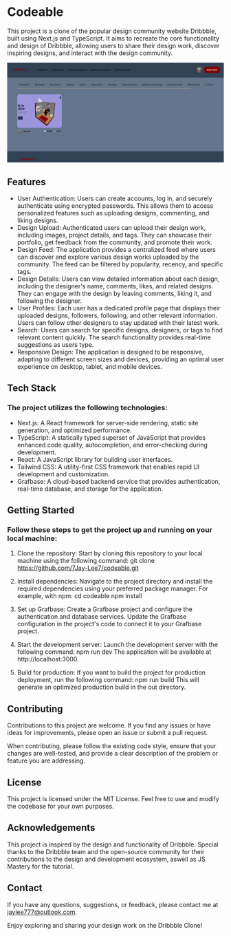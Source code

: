 # Codeable

This project is a clone of the popular design community website Dribbble, built using Next.js and TypeScript. It aims to recreate the core functionality and design of Dribbble, allowing users to share their design work, discover inspiring designs, and interact with the design community.

![Codeable Home Page](Codeable-HomePage.png)

## Features
* User Authentication: Users can create accounts, log in, and securely authenticate using encrypted passwords. This allows them to access personalized features such as uploading designs, commenting, and liking designs.
* Design Upload: Authenticated users can upload their design work, including images, project details, and tags. They can showcase their portfolio, get feedback from the community, and promote their work.
* Design Feed: The application provides a centralized feed where users can discover and explore various design works uploaded by the community. The feed can be filtered by popularity, recency, and specific tags.
* Design Details: Users can view detailed information about each design, including the designer's name, comments, likes, and related designs. They can engage with the design by leaving comments, liking it, and following the designer.
* User Profiles: Each user has a dedicated profile page that displays their uploaded designs, followers, following, and other relevant information. Users can follow other designers to stay updated with their latest work.
* Search: Users can search for specific designs, designers, or tags to find relevant content quickly. The search functionality provides real-time suggestions as users type.
* Responsive Design: The application is designed to be responsive, adapting to different screen sizes and devices, providing an optimal user experience on desktop, tablet, and mobile devices.

## Tech Stack
### The project utilizes the following technologies:

* Next.js: A React framework for server-side rendering, static site generation, and optimized performance.
* TypeScript: A statically typed superset of JavaScript that provides enhanced code quality, autocompletion, and error-checking during development.
* React: A JavaScript library for building user interfaces.
* Tailwind CSS: A utility-first CSS framework that enables rapid UI development and customization.
* Grafbase: A cloud-based backend service that provides authentication, real-time database, and storage for the application.

## Getting Started
### Follow these steps to get the project up and running on your local machine:

1. Clone the repository: Start by cloning this repository to your local machine using the following command:
git clone https://github.com/7Jay-Lee7/codeable.git

2. Install dependencies: Navigate to the project directory and install the required dependencies using your preferred package manager. For example, with npm:
cd codeable
npm install

3. Set up Grafbase: Create a Grafbase project and configure the authentication and database services. Update the Grafbase configuration in the project's code to connect it to your Grafbase project.

4. Start the development server: Launch the development server with the following command:
npm run dev
The application will be available at http://localhost:3000.

5. Build for production: If you want to build the project for production deployment, run the following command:
npm run build
This will generate an optimized production build in the out directory.

## Contributing
Contributions to this project are welcome. If you find any issues or have ideas for improvements, please open an issue or submit a pull request.

When contributing, please follow the existing code style, ensure that your changes are well-tested, and provide a clear description of the problem or feature you are addressing.

## License
This project is licensed under the MIT License. Feel free to use and modify the codebase for your own purposes.

## Acknowledgements
This project is inspired by the design and functionality of Dribbble. Special thanks to the Dribbble team and the open-source community for their contributions to the design and development ecosystem, aswell as JS Mastery for the tutorial.

## Contact
If you have any questions, suggestions, or feedback, please contact me at jaylee777@outlook.com.

Enjoy exploring and sharing your design work on the Dribbble Clone!